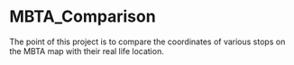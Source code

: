 # MBTA_Comparison

The point of this project is to compare the coordinates of various stops on the MBTA map with their real life location.
